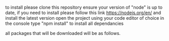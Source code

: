 to install please clone this repository
ensure your version of "node" is up to date, if you need to install please follow this link https://nodejs.org/en/ and install the latest version
open the project using your code editor of choice
in the console type "npm install" to install all dependancies

all packages that will be downloaded will be as follows.
